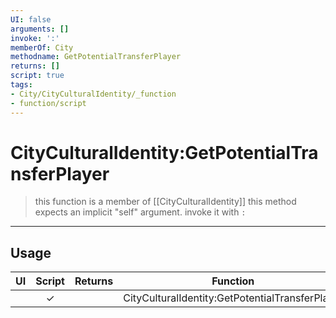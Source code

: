 ```yaml
---
UI: false
arguments: []
invoke: ':'
memberOf: City
methodname: GetPotentialTransferPlayer
returns: []
script: true
tags:
- City/CityCulturalIdentity/_function
- function/script
---
```

# CityCulturalIdentity:GetPotentialTransferPlayer
> this function is a member of [[CityCulturalIdentity]]
> this method expects an implicit "self" argument. invoke it with `:`
-----
## Usage
|  UI | Script | Returns | Function | Arguments |
|:---:|:------:|-------:|:--------:|:---------|
| |✓||CityCulturalIdentity:GetPotentialTransferPlayer||
